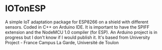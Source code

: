 # IOTonESP
A simple IoT adaptation package for ESP8266 on a shield with different sensors. 
Coded in C++ on Arduino IDE. It is important to have the SPIFF extension and the NodeMCU 1.0 compiler (for ESP). 
An Arduino project is in progress but I don't know if I would publish it. 
It's based from University Project - France Campus La Garde, Université de Toulon
